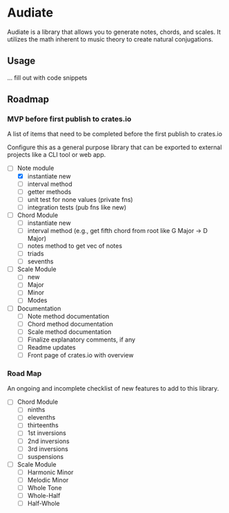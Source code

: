 # Audiate

Audiate is a library that allows you to generate notes, chords, and scales. It utilizes the math inherent to music theory to create natural conjugations.

## Usage

... fill out with code snippets

## Roadmap

### MVP before first publish to crates.io

A list of items that need to be completed before the first publish to crates.io

Configure this as a general purpose library that can be exported to external projects like a CLI tool or web app.

- [ ] Note module
  - [x] instantiate new
  - [ ] interval method
  - [ ] getter methods
  - [ ] unit test for none values (private fns)
  - [ ] integration tests (pub fns like new)

- [ ] Chord Module
  - [ ] instantiate new
  - [ ] interval method (e.g., get fifth chord from root like G Major -> D Major)
  - [ ] notes method to get vec of notes
  - [ ] triads
  - [ ] sevenths

- [ ] Scale Module
  - [ ] new
  - [ ] Major
  - [ ] Minor
  - [ ] Modes

- [ ] Documentation
  - [ ] Note method documentation
  - [ ] Chord method documentation
  - [ ] Scale method documentation
  - [ ] Finalize explanatory comments, if any
  - [ ] Readme updates
  - [ ] Front page of crates.io with overview
 
### Road Map

An ongoing and incomplete checklist of new features to add to this library.

- [ ] Chord Module
  - [ ] ninths
  - [ ] elevenths
  - [ ] thirteenths
  - [ ] 1st inversions
  - [ ] 2nd inversions
  - [ ] 3rd inversions
  - [ ] suspensions

- [ ] Scale Module
  - [ ] Harmonic Minor
  - [ ] Melodic Minor
  - [ ] Whole Tone
  - [ ] Whole-Half
  - [ ] Half-Whole

